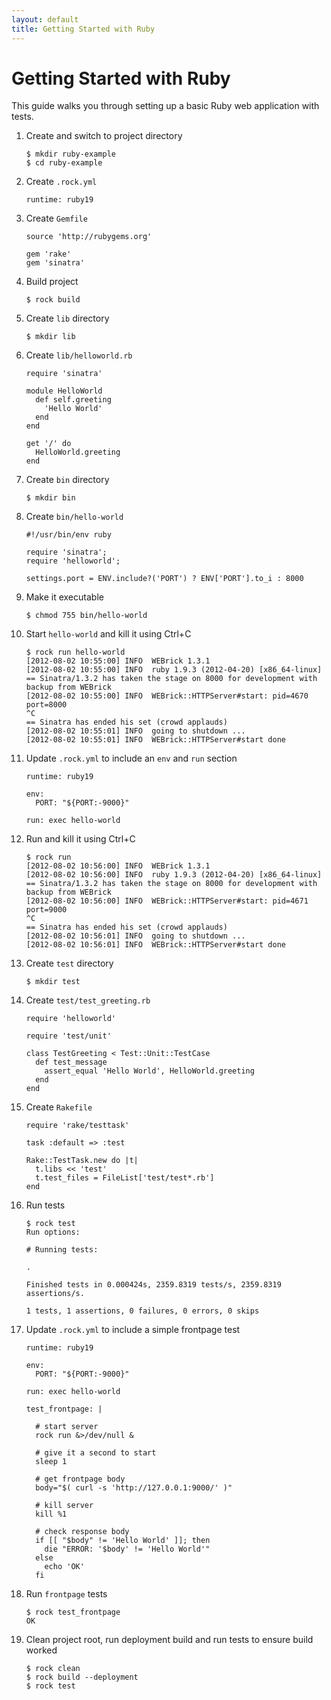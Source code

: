 ```yaml
---
layout: default
title: Getting Started with Ruby
---
```


# Getting Started with Ruby

This guide walks you through setting up a basic Ruby web application with
tests.

 1. Create and switch to project directory

        $ mkdir ruby-example
        $ cd ruby-example

 1. Create `.rock.yml`

        runtime: ruby19

 1. Create `Gemfile`

        source 'http://rubygems.org'

        gem 'rake'
        gem 'sinatra'

 1. Build project

        $ rock build

 1. Create `lib` directory

        $ mkdir lib

 1. Create `lib/helloworld.rb`

        require 'sinatra'

        module HelloWorld
          def self.greeting
            'Hello World'
          end
        end

        get '/' do
          HelloWorld.greeting
        end

 1. Create `bin` directory

        $ mkdir bin

 1. Create `bin/hello-world`

        #!/usr/bin/env ruby

        require 'sinatra';
        require 'helloworld';

        settings.port = ENV.include?('PORT') ? ENV['PORT'].to_i : 8000

 1. Make it executable

        $ chmod 755 bin/hello-world

 1. Start `hello-world` and kill it using Ctrl+C

        $ rock run hello-world
        [2012-08-02 10:55:00] INFO  WEBrick 1.3.1
        [2012-08-02 10:55:00] INFO  ruby 1.9.3 (2012-04-20) [x86_64-linux]
        == Sinatra/1.3.2 has taken the stage on 8000 for development with backup from WEBrick
        [2012-08-02 10:55:00] INFO  WEBrick::HTTPServer#start: pid=4670 port=8000
        ^C
        == Sinatra has ended his set (crowd applauds)
        [2012-08-02 10:55:01] INFO  going to shutdown ...
        [2012-08-02 10:55:01] INFO  WEBrick::HTTPServer#start done

 1. Update `.rock.yml` to include an `env` and `run` section

        runtime: ruby19

        env:
          PORT: "${PORT:-9000}"

        run: exec hello-world

 1. Run and kill it using Ctrl+C

        $ rock run
        [2012-08-02 10:56:00] INFO  WEBrick 1.3.1
        [2012-08-02 10:56:00] INFO  ruby 1.9.3 (2012-04-20) [x86_64-linux]
        == Sinatra/1.3.2 has taken the stage on 8000 for development with backup from WEBrick
        [2012-08-02 10:56:00] INFO  WEBrick::HTTPServer#start: pid=4671 port=9000
        ^C
        == Sinatra has ended his set (crowd applauds)
        [2012-08-02 10:56:01] INFO  going to shutdown ...
        [2012-08-02 10:56:01] INFO  WEBrick::HTTPServer#start done

 1. Create `test` directory

        $ mkdir test

 1. Create `test/test_greeting.rb`

        require 'helloworld'

        require 'test/unit'

        class TestGreeting < Test::Unit::TestCase
          def test_message
            assert_equal 'Hello World', HelloWorld.greeting
          end 
        end

 1. Create `Rakefile`

        require 'rake/testtask'

        task :default => :test

        Rake::TestTask.new do |t|
          t.libs << 'test'
          t.test_files = FileList['test/test*.rb']
        end

 1. Run tests

        $ rock test
        Run options: 

        # Running tests:

        .

        Finished tests in 0.000424s, 2359.8319 tests/s, 2359.8319 assertions/s.

        1 tests, 1 assertions, 0 failures, 0 errors, 0 skips

 1. Update `.rock.yml` to include a simple frontpage test

        runtime: ruby19

        env:
          PORT: "${PORT:-9000}"

        run: exec hello-world

        test_frontpage: |

          # start server
          rock run &>/dev/null &

          # give it a second to start
          sleep 1

          # get frontpage body
          body="$( curl -s 'http://127.0.0.1:9000/' )"

          # kill server
          kill %1

          # check response body
          if [[ "$body" != 'Hello World' ]]; then
            die "ERROR: '$body' != 'Hello World'"
          else
            echo 'OK'
          fi

 1. Run `frontpage` tests

        $ rock test_frontpage
        OK

 1. Clean project root, run deployment build and run tests to ensure build worked

        $ rock clean
        $ rock build --deployment
        $ rock test
